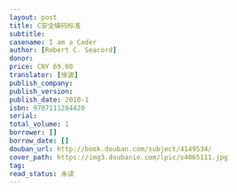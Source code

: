 ```yaml
---
layout: post
title: C安全编码标准
subtitle: 
casename: I am a Coder
author: [Robert C. Seacord]
donor: 
price: CNY 69.00
translator: [徐波]
publish_company: 
publish_version: 
publish_date: 2010-1
isbn: 9787111284420
serial: 
total_volume: 1
borrower: []
borrow_date: []
douban_url: http://book.douban.com/subject/4149534/
cover_path: https://img3.doubanio.com/lpic/s4065111.jpg
tag: 
read_status: 未读
---
```

